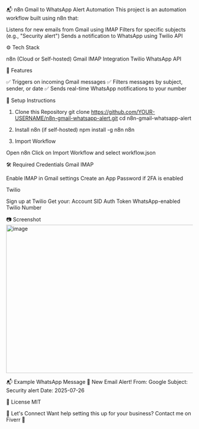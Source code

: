📬 n8n Gmail to WhatsApp Alert Automation
This project is an automation workflow built using n8n that:

Listens for new emails from Gmail using IMAP
Filters for specific subjects (e.g., "Security alert")
Sends a notification to WhatsApp using Twilio API


⚙️ Tech Stack

n8n (Cloud or Self-hosted)
Gmail IMAP Integration
Twilio WhatsApp API


🚀 Features

✅ Triggers on incoming Gmail messages
✅ Filters messages by subject, sender, or date
✅ Sends real-time WhatsApp notifications to your number


🔧 Setup Instructions
1. Clone this Repository
git clone https://github.com/YOUR-USERNAME/n8n-gmail-whatsapp-alert.git
cd n8n-gmail-whatsapp-alert

2. Install n8n (if self-hosted)
npm install -g n8n
n8n

3. Import Workflow

Open n8n
Click on Import Workflow and select workflow.json

🛠️ Required Credentials
Gmail IMAP

Enable IMAP in Gmail settings
Create an App Password if 2FA is enabled

Twilio

Sign up at Twilio
Get your:
Account SID
Auth Token
WhatsApp-enabled Twilio Number




📷 Screenshot
<img width="810" height="400" alt="image" src="https://github.com/user-attachments/assets/908a44b0-3e49-4cf5-9035-259762a85214" />


📬 Example WhatsApp Message
📧 New Email Alert!
From: Google
Subject: Security alert
Date: 2025-07-26


📄 License
MIT

🤝 Let's Connect
Want help setting this up for your business? Contact me on Fiverr 💼
